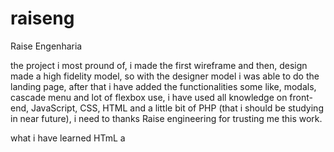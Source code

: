 # raiseng
Raise Engenharia

the project i most pround of, i made the first wireframe and then, design made a high fidelity model, so with the designer model i was able to do the landing page, after that i have added the functionalities some like, modals, cascade menu and lot of flexbox use, i have used all knowledge on front-end, JavaScript, CSS, HTML and a little bit of PHP (that i should be studying in near future), i need to thanks Raise engineering for trusting me this work.

what i have learned
HTmL a
